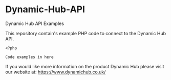 # Dynamic-Hub-API

Dynamic Hub API Examples

This repository contain's example PHP code to connect to the Dynamic Hub API.



```
<?php 

Code examples in here
```







If you would like more information on the product Dynamic Hub please visit our website at: https://www.dynamichub.co.uk/
